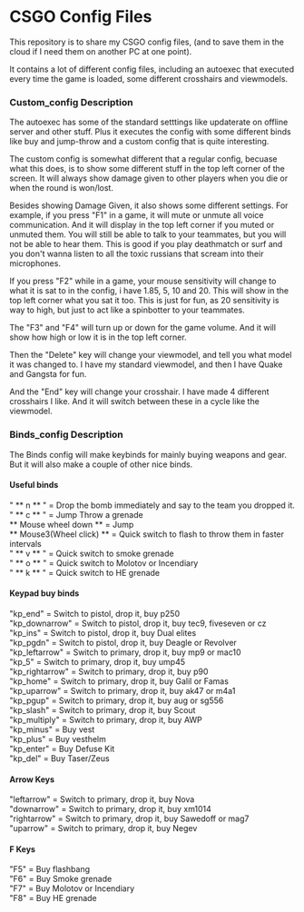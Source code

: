 <h1> CSGO Config Files </h1>

This repository is to share my CSGO config files, (and to save them in the cloud if I need them on another PC at one point).

It contains a lot of different config files, including an autoexec that executed every time the game is loaded, some different crosshairs and viewmodels.

<h3>Custom_config Description</h3>
The autoexec has some of the standard setttings like updaterate on offline server and other stuff. Plus it executes the config with some different binds like buy and jump-throw and a custom config that is quite interesting.

The custom config is somewhat different that a regular config, becuase what this does, is to show some different stuff in the top left corner of the screen. It will always show damage given to other players when you die or when the round is won/lost.

Besides showing Damage Given, it also shows some different settings. 
For example, if you press "F1" in a game, it will mute or unmute all voice communication. And it will display in the top left corner if you muted or unmuted them.
You will still be able to talk to your teammates, but you will not be able to hear them. This is good if you play deathmatch or surf and you don't wanna listen to all the toxic russians that scream into their microphones.

If you press "F2" while in a game, your mouse sensitivity will change to what it is sat to in the config, i have 1.85, 5, 10 and 20. This will show in the top left corner what you sat it too.
This is just for fun, as 20 sensitivity is way to high, but just to act like a spinbotter to your teammates.

The "F3" and "F4" will turn up or down for the game volume. And it will show how high or low it is in the top left corner.

Then the "Delete" key will change your viewmodel, and tell you what model it was changed to. I have my standard viewmodel, and then I have Quake and Gangsta for fun.

And the "End" key will change your crosshair. I have made 4 different crosshairs I like. And it will switch between these in a cycle like the viewmodel.

<h3>Binds_config Description</h3>
The Binds config will make keybinds for mainly buying weapons and gear. But it will also make a couple of other nice binds.

<h4>Useful binds</h4>
" ** n ** "					=	Drop the bomb immediately and say to the team you dropped it. <br />
" ** c ** "					=	Jump Throw a grenade <br />
** Mouse wheel down **		= 	Jump <br />
** Mouse3(Wheel click) **	=	Quick switch to flash to throw them in faster intervals <br />
" ** v ** "					=	Quick switch to smoke grenade <br />
" ** o ** "					=	Quick switch to Molotov or Incendiary <br />
" ** k ** "					=	Quick switch to HE grenade <br />

<h4>Keypad buy binds</h4>
"kp_end"			=	Switch to pistol, drop it, buy p250 <br />
"kp_downarrow"		=	Switch to pistol, drop it, buy tec9, fiveseven or cz <br />
"kp_ins"			=	Switch to pistol, drop it, buy Dual elites <br />
"kp_pgdn"			=	Switch to pistol, drop it, buy Deagle or Revolver <br />
"kp_leftarrow"		= 	Switch to primary, drop it, buy mp9 or mac10 <br />
"kp_5"				=	Switch to primary, drop it, buy ump45 <br />
"kp_rightarrow"		=	Switch to primary, drop it, buy p90 <br />
"kp_home"			=	Switch to primary, drop it, buy Galil or Famas <br />
"kp_uparrow"		=	Switch to primary, drop it, buy ak47 or m4a1 <br />
"kp_pgup"			=	Switch to primary, drop it, buy aug or sg556 <br />
"kp_slash" 			=	Switch to primary, drop it, buy Scout <br />
"kp_multiply"		=	Switch to primary, drop it, buy AWP <br />
"kp_minus"			=	Buy vest <br />
"kp_plus"			=	Buy vesthelm <br />
"kp_enter"			=	Buy Defuse Kit <br />
"kp_del"			=	Buy Taser/Zeus <br />

<h4>Arrow Keys</h4>
"leftarrow"			=	Switch to primary, drop it, buy Nova <br />
"downarrow"			=	Switch to primary, drop it, buy xm1014 <br />
"rightarrow"		=	Switch to primary, drop it, buy Sawedoff or mag7 <br />
"uparrow"			=	Switch to primary, drop it, buy Negev <br />

<h4>F Keys</h4>
"F5"				=	Buy flashbang <br />
"F6"				=	Buy Smoke grenade <br />
"F7"				=	Buy Molotov or Incendiary <br />
"F8"				=	Buy HE grenade <br />




















